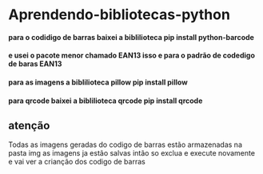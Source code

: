 # Aprendendo-bibliotecas-python
#### para o codidigo de barras baixei a biblilioteca pip install python-barcode
#### e usei o pacote menor chamado EAN13 isso e para o padrão de codedigo de baras EAN13
#### para as imagens a biblilioteca pillow pip install pillow
#### para  qrcode baixei a biblilioteca qrcode pip install qrcode

## atenção
Todas as imagens geradas do codigo de barras
estão armazenadas na pasta img as imagens ja estão salvas intão so exclua e execute
novamente e vai ver a crianção dos codigo de barras 
